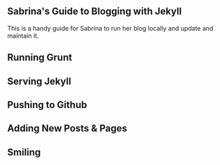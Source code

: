 Sabrina's Guide to Blogging with Jekyll
---
This is a handy guide for Sabrina to run her blog locally and update and maintain it.

## Running Grunt

## Serving Jekyll
## Pushing to Github
## Adding New Posts & Pages
## Smiling
